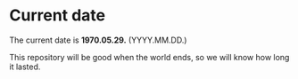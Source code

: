 # Current date

The current date is **1970.05.29.** (YYYY.MM.DD.)

This repository will be good when the world ends, so we will know how long it lasted.
